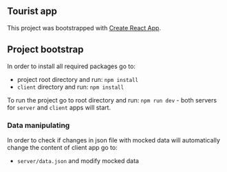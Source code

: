 ## Tourist app

This project was bootstrapped with [Create React App](https://github.com/facebook/create-react-app).

## Project bootstrap

In order to install all required packages go to:<br>

- project root directory and run: `npm install`
- `client` directory and run: `npm install` 

To run the project go to root directory and run: `npm run dev` - both servers for `server` and `client` apps will start.

### Data manipulating

In order to check if changes in json file with mocked data will automatically change the content of client app go to:<br>

- `server/data.json` and modify mocked data
